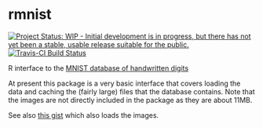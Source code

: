 # rmnist

[![Project Status: WIP - Initial development is in progress, but there has not yet been a stable, usable release suitable for the public.](http://www.repostatus.org/badges/latest/wip.svg)](http://www.repostatus.org/#wip)
[![Travis-CI Build Status](https://travis-ci.org/richfitz/rmnist.svg?branch=master)](https://travis-ci.org/richfitz/rmnist)

R interface to the [MNIST database of handwritten digits](http://yann.lecun.com/exdb/mnist/)

At present this package is a very basic interface that covers loading the data and caching the (fairly large) files that the database contains.  Note that the images are not directly included in the package as they are about 11MB.

See also [this gist](https://gist.github.com/brendano/39760) which also loads the images.
